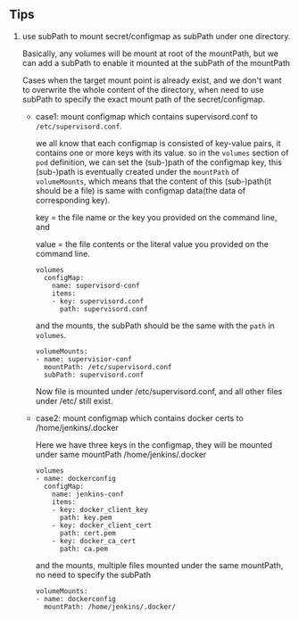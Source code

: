 Tips
---

1. use subPath to mount secret/configmap as subPath under one directory.

    Basically, any volumes will be mount at root of the mountPath, but we can add a subPath to enable it mounted at the subPath of the mountPath

    Cases when the target mount point is already exist, and we don't want to overwrite the whole content of the directory, when need to use subPath to specify the exact mount path of the secret/configmap. 

    - case1: mount configmap which contains supervisord.conf to `/etc/supervisord.conf`. 

      we all know that each configmap is consisted of  key-value pairs, it contains one or more keys with its value. so in the `volumes` section of `pod` definition, we can set the (sub-)path of the configmap key, this (sub-)path is eventually created under the `mountPath` of `volumeMounts`, which means that the content of  this (sub-)path(it should be a file) is same with  configmap data(the data of corresponding key).


        key = the file name or the key you provided on the command line, and
        
        value = the file contents or the literal value you provided on the command line.
    
        ```
        volumes
          configMap:
            name: supervisord-conf
            items:     
            - key: supervisord.conf
              path: supervisord.conf    
        ```

        and the mounts, the subPath should be the same with the `path` in `volumes`.

        ```
        volumeMounts: 
        - name: supervisior-conf
          mountPath: /etc/supervisord.conf
          subPath: supervisord.conf    
        ```
        

        Now file is mounted under /etc/supervisord.conf, and all other files under /etc/ still exist.


    - case2: mount configmap which contains docker certs to /home/jenkins/.docker

        Here we have three keys in the configmap, they will be mounted under same mountPath /home/jenkins/.docker

        ```
        volumes
        - name: dockerconfig
          configMap:
            name: jenkins-conf
            items:
            - key: docker_client_key
              path: key.pem          
            - key: docker_client_cert
              path: cert.pem   
            - key: docker_ca_cert
              path: ca.pem   
        ```

        and the mounts,  multiple files mounted under the same mountPath, no need to specify the subPath

        ```
        volumeMounts: 
        - name: dockerconfig
          mountPath: /home/jenkins/.docker/
        ```